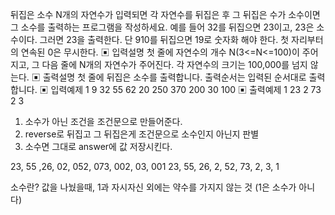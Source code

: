 뒤집은 소수
N개의 자연수가 입력되면 각 자연수를 뒤집은 후 그 뒤집은 수가 소수이면 그 소수를 출력하는 프로그램을 작성하세요. 예를 들어 32를 뒤집으면 23이고, 23은 소수이다. 그러면 23을 출력한다. 단 910를 뒤집으면 19로 숫자화 해야 한다. 첫 자리부터의 연속된 0은 무시한다.
▣ 입력설명
첫 줄에 자연수의 개수 N(3<=N<=100)이 주어지고, 그 다음 줄에 N개의 자연수가 주어진다.
각 자연수의 크기는 100,000를 넘지 않는다.
▣ 출력설명
첫 줄에 뒤집은 소수를 출력합니다. 출력순서는 입력된 순서대로 출력합니다.
▣ 입력예제 1
9
32 55 62 20 250 370 200 30 100
▣ 출력예제 1
23 2 73 2 3

1. 소수가 아닌 조건을 조건문으로 만들어준다.
2. reverse로 뒤집고 그 뒤집은게 조건문으로 소수인지 아닌지 판별
3. 소수면 그대로 answer에 값 저장시킨다.

23, 55 ,26, 02, 052, 073, 002, 03, 001
23, 55, 26, 2, 52, 73, 2, 3, 1

소수란?
값을 나눴을때, 1과 자시자신 외에는 약수를 가지지 않는 것
(1은 소수가 아니다)
